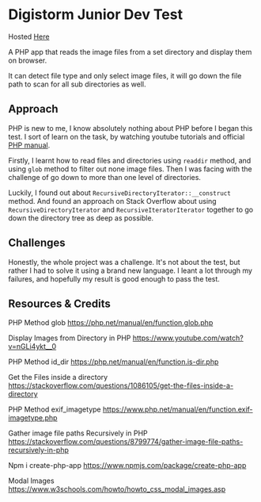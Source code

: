 # Digistorm Junior Dev Test

Hosted [Here](http://digistorm-gallery.epizy.com/?i=1)

A PHP app that reads the image files from a set directory and display them on browser.

It can detect file type and only select image files, it will go down the file path to scan for all sub directories as well.


## Approach

PHP is new to me, I know absolutely nothing about PHP before I began this test. I sort of learn on the task, by watching youtube tutorials and official [PHP manual](https://www.php.net/docs.php).

Firstly, I learnt how to read files and directories using `readdir` method, and using `glob` method to filter out none image files. Then I was facing with the challenge of go down to more than one level of directories.

Luckily, I found out about `RecursiveDirectoryIterator::__construct` method. And found an approach on Stack Overflow about using `RecursiveDirectoryIterator` and `RecursiveIteratorIterator` together to go down the directory tree as deep as possible.

## Challenges

Honestly, the whole project was a challenge. It's not about the test, but rather I had to solve it using a brand new language. I leant a lot through my failures, and hopefully my result is good enough to pass the test.

## Resources & Credits

PHP Method glob
https://php.net/manual/en/function.glob.php

Display Images from Directory in PHP
https://www.youtube.com/watch?v=nGLi4ykt__0

PHP Method id_dir
https://php.net/manual/en/function.is-dir.php

Get the Files inside a directory
https://stackoverflow.com/questions/1086105/get-the-files-inside-a-directory

PHP Method exif_imagetype
https://www.php.net/manual/en/function.exif-imagetype.php

Gather image file paths Recursively in PHP
https://stackoverflow.com/questions/8799774/gather-image-file-paths-recursively-in-php

Npm i create-php-app
https://www.npmjs.com/package/create-php-app

Modal Images
https://www.w3schools.com/howto/howto_css_modal_images.asp
